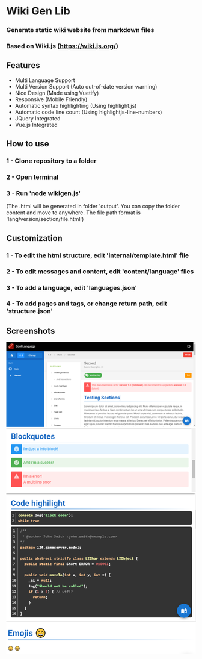 # Wiki Gen Lib
### Generate static wiki website from markdown files
### Based on Wiki.js (https://wiki.js.org/)
## Features
- Multi Language Support
- Multi Version Support (Auto out-of-date version warning)
- Nice Design (Made using Vuetify)
- Responsive (Mobile Friendly)
- Automatic syntax highlighting (Using highlight.js)
- Automatic code line count (Using highlightjs-line-numbers)
- JQuery Integrated
- Vue.js Integrated

## How to use
### 1 - Clone repository to a folder
### 2 - Open terminal
### 3 - Run 'node wikigen.js'
(The .html will be generated in folder 'output'. You can copy the folder content and move to anywhere. The file path format is 'lang/version/section/file.html')

## Customization
### 1 - To edit the html structure, edit 'internal/template.html' file
### 2 - To edit messages and content, edit 'content/language' files
### 3 - To add a language, edit 'languages.json'
### 4 - To add pages and tags, or change return path, edit 'structure.json'

## Screenshots
![Example](screenshots/first.png)
![Messages](screenshots/quotes.png)
![Highlight](screenshots/highlight.png)
![Emojis](screenshots/emojis.png)
